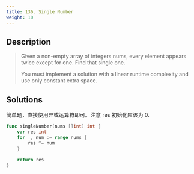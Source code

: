 ```yaml
---
title: 136. Single Number
weight: 10
---
```


## Description
> Given a non-empty array of integers nums, every element appears twice except for one. Find that single one.
> 
> You must implement a solution with a linear runtime complexity and use only constant extra space.

## Solutions

简单题，直接使用异或运算符即可。注意 res 初始化应该为 0.
```go
func singleNumber(nums []int) int {
    var res int
    for _, num := range nums {
        res ^= num
    }
    
    return res
}
```
